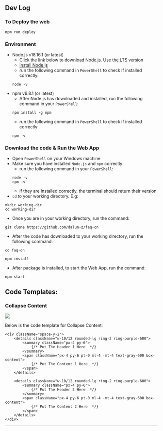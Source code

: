 ## Dev Log ##

### To Deploy the web
```
npm run deploy
```



### Environment
- Node.js v18.16.1 (or latest)
    - Click the link below to download Node.js. Use the LTS version
    - [Install Node.js](https://nodejs.org/en)
    - run the following command in `PowerShell` to check if installed correctly:
    ```
    node -v
    ```
- npm v9.8.1 (or latest)
    - After Node.js has downloaded and installed, run the following command in your `PowerShell`:
    ```
    npm install -g npm
    ```
    - run the following command in `PowerShell` to check if installed correctly:
    ```
    npm -v
    ```

### Download the code & Run the Web App
- Open `PowerShell` on your Windows machine
- Make sure you have installed `Node.js` and `npm` correctly
    - run the following command in your `PowerShell`:
    ```
    node -v
    npm -v
    ```
    - if they are installed correctly, the terminal should return their version
- `cd` to your working directory. E.g:
```
mkdir working-dir
cd working-dir
```
- Once you are in your working directory, run the command:

```
git clone https://github.com/dalun-z/faq-cn
```
- After the code has downloaded to your working directory, run the following command:
```
cd faq-cn
```
```
npm install
```
- After package is installed, to start the Web App, run the command:
```
npm start
```



## Code Templates: ##

### Collapse Content 
![ ](https://github.com/dalun-z/FAQ_PAGE/blob/master/src/images/readme_1.png)

Below is the code template for Collapse Content:

```
<div className="space-y-2">
    <details className="w-10/12 rounded-lg ring-2 ring-purple-600">
        <summary className="px-4 py-6">
            {/* Put The Header 1 Here  */}
        </summary>
        <span className="px-4 py-6 pt-0 ml-4 -mt-4 text-gray-600 box-content">
            {/* Put The Content 1 Here  */}
        </span>
    </details>

    <details className="w-10/12 rounded-lg ring-2 ring-purple-600">
        <summary className="px-4 py-6">
            {/* Put The Header 2 Here  */}
        </summary>
        <span className="px-4 py-6 pt-0 ml-4 -mt-4 text-gray-600 box-content">
            {/* Put The Content 2 Here  */}
        </span>
    </details>
</div>
```
---